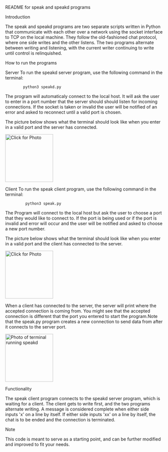 README for speak and speakd programs

Introduction

The speak and speakd programs are two separate scripts written in Python that communicate with each other over a network using the socket interface to TCP on the local machine. They follow the old-fashioned chat protocol, where one side writes and the other listens. The two programs alternate between writing and listening, with the current writer continuing to write until control is relinquished. 

How to run the programs


Server
To run the speakd server program, use the following command in the terminal:

            python3 speakd.py

The program will automaticaly connect to the local host. It will ask the user to enter in a port number that the server should  should listen for incoming connections. If the socket is taken or invalid the user will be notified of an error and asked to reconnect until a valid port is chosen.

The picture below shows what the terminal should look like when you enter in a valid port and the server has connected. 


<img width = "153" alt = "Click for Photo" src = "https://imgur.com/a/j2fBtxC">


Client
To run the speak client program, use the following command in the terminal:

             python3 speak.py

The Program will connect to the local host but ask the user to choose a port that they would like to connect to. If the port is being used or if the port is invalid and error will occur and the user will be notified and asked to choose a new port number. 

The picture below shows what the terminal should look like when you enter in a valid port and the client has connected to the server.

<img width = "153" alt = "Click for Photo" src = "https://imgur.com/gallery/fsdRccF">

When a client has connected to the server, the server will print where the accepted connection is coming from. You might see that the accepted connection is different that the port you entered to start the program.Note that the speak.py program creates a new connection to send data from after it connects to the server port.

<img width = "153" alt = "Photo of terminal running speakd" src = "https://imgur.com/gallery/W8UnEdU">

Functionality

The speak client program connects to the speakd server program, which is waiting for a client. The client gets to write first, and the two programs alternate writing. A message is considered complete when either side inputs 'x' on a line by itself. If either side inputs 'xx' on a line by itself, the chat is to be ended and the connection is terminated.


Note

This code is meant to serve as a starting point, and can be further modified and improved to fit your needs.


